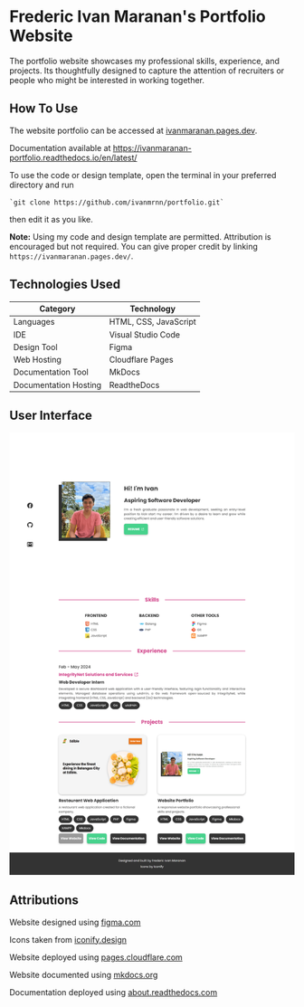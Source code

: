 # Frederic Ivan Maranan's Portfolio Website

The portfolio website showcases my professional skills, experience, and projects. Its thoughtfully designed to capture the attention of recruiters or people who might be interested in working together.

## How To Use

The website portfolio can be accessed at <a href="https://ivanmaranan.pages.dev/" target="_blank">ivanmaranan.pages.dev</a>.

Documentation available at https://ivanmaranan-portfolio.readthedocs.io/en/latest/

To use the code or design template, open the terminal in your preferred directory and run 

    `git clone https://github.com/ivanmrnn/portfolio.git` 

then edit it as you like.

**Note:** Using my code and design template are permitted. Attribution is encouraged but not required. You can give proper credit by linking `https://ivanmaranan.pages.dev/`.

## Technologies Used

| **Category**                | **Technology**          |
|-----------------------------|-------------------------|
| Languages                   | HTML, CSS, JavaScript   |
| IDE                         | Visual Studio Code      |
| Design Tool                 | Figma                   |
| Web Hosting                 | Cloudflare Pages        |
| Documentation Tool          | MkDocs                  |
| Documentation Hosting       | ReadtheDocs             |


## User Interface

![Portfolio Full Desktop](/docs/images/portfolio-full-desktop.png)

## Attributions

Website designed using <a href="https://figma.com/" target="_blank" rel="noopener noreferrer">figma.com</a>

Icons taken from <a href="https://iconify.design/" target="_blank" rel="noopener noreferrer">iconify.design</a>

Website deployed using <a href="https://pages.cloudflare.com/" target="_blank" rel="noopener noreferrer">pages.cloudflare.com</a>

Website documented using <a href="https://www.mkdocs.org/" target="_blank" rel="noopener noreferrer">mkdocs.org</a>

Documentation deployed using <a href="https://about.readthedocs.com/" target="_blank" rel="noopener noreferrer">about.readthedocs.com</a>